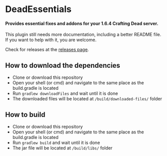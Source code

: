 # DeadEssentials
#### Provides essential fixes and addons for your 1.6.4 Crafting Dead server.

This plugin still needs more documentation, including a better README file.  
If you want to help with it, you are welcome.

Check for releases at the [releases page](https://github.com/Arzio/DeadEssentials/releases).

## How to download the dependencies
- Clone or download this repository
- Open your shell (or cmd) and navigate to the same place as the build.gradle is located
- Run `gradlew downloadFiles` and wait until it is done
- The downloaded files will be located at `/build/downloaded-files/` folder

## How to build
- Clone or download this repository
- Open your shell (or cmd) and navigate to the same place as the build.gradle is located
- Run `gradlew build` and wait until it is done
- The jar file will be located at `/build/libs/` folder
